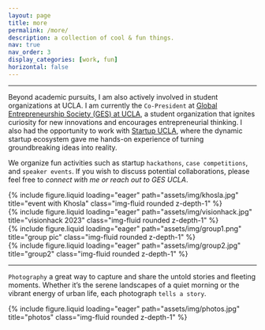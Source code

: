 ```yaml
---
layout: page
title: more
permalink: /more/
description: a collection of cool & fun things.
nav: true
nav_order: 3
display_categories: [work, fun]
horizontal: false
---
```


---

Beyond academic pursuits, I am also actively involved in student organizations at UCLA. I am currently the `Co-President` at [Global Entrepreneurship Society (GES) at UCLA](https://gesatucla.org/), a student organization that ignites curiosity for new innovations and encourages entrepreneurial thinking. I also had the opportunity to work with [Startup UCLA](https://startupucla.com/), where the dynamic startup ecosystem gave me hands-on experience of turning groundbreaking ideas into reality.

We organize fun activities such as startup `hackathons`, `case competitions`, and `speaker events`. If you wish to discuss potential collaborations, please feel free to *connect with me or reach out to GES UCLA*.


<div class="row">
    <div class="col-sm mt-3 mt-md-0">
        {% include figure.liquid loading="eager" path="assets/img/khosla.jpg" title="event with Khosla" class="img-fluid rounded z-depth-1" %}
    </div>
    <div class="col-sm mt-3 mt-md-0">
        {% include figure.liquid loading="eager" path="assets/img/visionhack.jpg" title="visionhack 2023" class="img-fluid rounded z-depth-1" %}
    </div>
    <div class="col-sm mt-3 mt-md-0">
        {% include figure.liquid loading="eager" path="assets/img/group1.png" title="group pic" class="img-fluid rounded z-depth-1" %}
    </div>
</div>
<div class="row">
    <div class="col-sm mt-3 mt-md-0">
        {% include figure.liquid loading="eager" path="assets/img/group2.jpg" title="group2" class="img-fluid rounded z-depth-1" %}
    </div>
</div>

---
`Photography` a great way to capture and share the untold stories and fleeting moments. Whether it’s the serene landscapes of a quiet morning or the vibrant energy of urban life, each photograph `tells a story`.

<div class="row">
    <div class="col-sm mt-3 mt-md-0">
        {% include figure.liquid loading="eager" path="assets/img/photos.jpg" title="photos" class="img-fluid rounded z-depth-1" %}
    </div>
</div>

